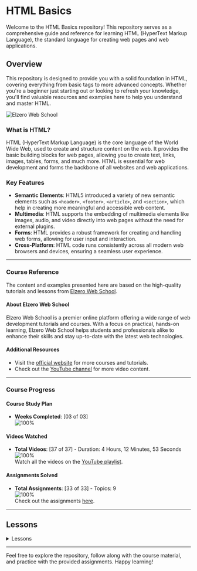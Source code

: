 # HTML Basics

Welcome to the HTML Basics repository! This repository serves as a comprehensive guide and reference for learning HTML (HyperText Markup Language), the standard language for creating web pages and web applications.

## Overview

This repository is designed to provide you with a solid foundation in HTML, covering everything from basic tags to more advanced concepts. Whether you're a beginner just starting out or looking to refresh your knowledge, you'll find valuable resources and examples here to help you understand and master HTML.

![Elzero Web School](https://user-images.githubusercontent.com/90455303/176652557-13edc1b1-b3ed-46d8-94a8-3880aa41f88c.png)

### What is HTML?

HTML (HyperText Markup Language) is the core language of the World Wide Web, used to create and structure content on the web. It provides the basic building blocks for web pages, allowing you to create text, links, images, tables, forms, and much more. HTML is essential for web development and forms the backbone of all websites and web applications.

### Key Features

- **Semantic Elements**: HTML5 introduced a variety of new semantic elements such as `<header>`, `<footer>`, `<article>`, and `<section>`, which help in creating more meaningful and accessible web content.
- **Multimedia**: HTML supports the embedding of multimedia elements like images, audio, and video directly into web pages without the need for external plugins.
- **Forms**: HTML provides a robust framework for creating and handling web forms, allowing for user input and interaction.
- **Cross-Platform**: HTML code runs consistently across all modern web browsers and devices, ensuring a seamless user experience.

---


### Course Reference

The content and examples presented here are based on the high-quality tutorials and lessons from [Elzero Web School](https://elzero.org).

#### About Elzero Web School

Elzero Web School is a premier online platform offering a wide range of web development tutorials and courses. With a focus on practical, hands-on learning, Elzero Web School helps students and professionals alike to enhance their skills and stay up-to-date with the latest web technologies.

#### Additional Resources

- Visit the [official website](https://elzero.org) for more courses and tutorials.
- Check out the [YouTube channel](https://www.youtube.com/@ElzeroWebSchool) for more video content.

---

### Course Progress

#### Course Study Plan
- **Weeks Completed**: [03 of 03]  
  ![100%](https://progress-bar.dev/100/?title=Done)

#### Videos Watched
- **Total Videos**: [37 of 37] - Duration: 4 Hours, 12 Minutes, 53 Seconds  
  ![100%](https://progress-bar.dev/100/?title=Watched)  
  Watch all the videos on the [YouTube playlist](https://www.youtube.com/playlist?list=PLDoPjvoNmBAw_t_XWUFbBX-c9MafPk9ji).

#### Assignments Solved
- **Total Assignments**: [33 of 33] - Topics: 9  
  ![100%](https://progress-bar.dev/100/?title=Solved)  
  Check out the assignments [here](https://elzero.org/category/assignments/html-assignments/).
  
---

## Lessons

<details>
  <summary>Lessons</summary>

  1. `Watched` - [Introduction And What I Need To Learn?](https://www.youtube.com/watch?v=6QAELgirvjs&t=6s)
  2. `Watched` - [Elements And Browser](https://www.youtube.com/watch?v=7LxA9qXUY5k)
  3. `Watched` - [First Project And First Page](https://www.youtube.com/watch?v=QG5aEmS9Fu0)
  4. `Watched` - [Head And Nested Elements](https://www.youtube.com/watch?v=dVgTBEYCseU)
  5. `Watched` - [Comments And Use Cases](https://www.youtube.com/watch?v=3lXuWHtm7PM)
  6. `Watched` - [Doctype And Standard And Quirks Mode](https://www.youtube.com/watch?v=sBFemL2Mfj4)
  7. `Watched` - [Headings And Use Cases](https://www.youtube.com/watch?v=XxkX8wnRq3s)
  8. `Watched` - [Syntax And Tests](https://www.youtube.com/watch?v=S58smWj5Yn0)
  9. `Watched` - [Paragraph Element](https://www.youtube.com/watch?v=Fpibp-291xQ)
  10. `Watched` - [Element Attributes](https://www.youtube.com/watch?v=nCpNsMgyzh4)
  11. `Watched` - [Formatting Elements](https://www.youtube.com/watch?v=zhwqvfoi50Q)
  12. `Watched` - [Links – Anchor Tag](https://www.youtube.com/watch?v=7TQhxAOjd1w)
  13. `Watched` - [Image And Deal With Paths](https://www.youtube.com/watch?v=FmIUk3bWGmU)
  14. `Watched` - [Lists – Ul, Ol, DL](https://www.youtube.com/watch?v=8Z7zR-UGjcQ)
  15. `Watched` - [Table](https://www.youtube.com/watch?v=SUW49Jjxvac)
  16. `Watched` - [Span And Break And Horizontal Rule](https://www.youtube.com/watch?v=T2myRpY2iN4)
  17. `Watched` - [Div And How To Use](https://www.youtube.com/watch?v=IGeh2mlM9Rg)
  18. `Watched` - [HTML Entities](https://www.youtube.com/watch?v=B8raKziIYyY)
  19. `Watched` - [Semantic Elements](https://www.youtube.com/watch?v=xlQwlfvrDuI)
  20. `Watched` - [Layout With Div And Classes](https://www.youtube.com/watch?v=r6LhFImQxeE)
  21. `Watched` - [Layout With Semantic Elements](https://www.youtube.com/watch?v=uj5lC-GQPEw)
  22. `Watched` - [Audio](https://www.youtube.com/watch?v=KltQb6cJSd8)
  23. `Watched` - [Video](https://www.youtube.com/watch?v=oJbo28ewnL4)
  24. `Watched` - [Form Part 1 – Input Types And Label](https://www.youtube.com/watch?v=inC9gWjNMJI)
  25. `Watched` - [Form Part 2 – Required, Placeholder, Value](https://www.youtube.com/watch?v=3xd1IQ3llBk)
  26. `Watched` - [Form Part 3 – Action, Name, Method](https://www.youtube.com/watch?v=Anfn7RzoDHw)
  27. `Watched` - [Form Part 4 – Hidden, Reset, Color, Range, Number](https://www.youtube.com/watch?v=ZUax-YsT57I)
  28. `Watched` - [Form Part 5 – Read Only, Disabled, Auto Focus](https://www.youtube.com/watch?v=rpPIRitcAn8)
  29. `Watched` - [Form Part 6 – Radio And Checkbox](https://www.youtube.com/watch?v=YAcn1MyAcDM)
  30. `Watched` - [Form Part 7 – Select And Textarea](https://www.youtube.com/watch?v=HGB42mnD0o4)
  31. `Watched` - [Form Part 8 – File, Search, URL, Time](https://www.youtube.com/watch?v=cSmE9cVeaYg)
  32. `Watched` - [Form Part 9 – Data List, NoValidate, Target](https://www.youtube.com/watch?v=X_TGbRuZ80Q)
  33. `Watched` - [Q, BlockQuote, Wbr, Bdi, Button](https://www.youtube.com/watch?v=AzjtVtxoBLc)
  34. `Watched` - [iFrame, Pre, Code](https://www.youtube.com/watch?v=aycYLVSOtZo)
  35. `Watched` - [Accessibility Introduction](https://www.youtube.com/watch?v=lSqXHePabFo)
  36. `Watched` - [ARIA And Screen Readers](https://www.youtube.com/watch?v=UnTxFfbpqco)
  37. `Watched` - [The End And What To Do](https://www.youtube.com/watch?v=ysJQH5uPfTg)

</details>

---

Feel free to explore the repository, follow along with the course material, and practice with the provided assignments. Happy learning!
